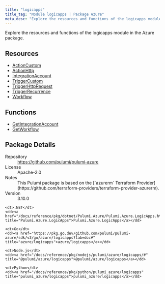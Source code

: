 ```yaml
---
title: "logicapps"
title_tag: "Module logicapps | Package Azure"
meta_desc: "Explore the resources and functions of the logicapps module in the Azure package."
---
```


<!-- WARNING: this file was generated by Pulumi Docs Generator. -->
<!-- Do not edit by hand unless you're certain you know what you are doing! -->

Explore the resources and functions of the logicapps module in the Azure package.

<h2 id="resources">Resources</h2>
<ul class="api">
    <li><a href="actioncustom" title="ActionCustom"><span class="symbol resource"></span>ActionCustom</a></li>
    <li><a href="actionhttp" title="ActionHttp"><span class="symbol resource"></span>ActionHttp</a></li>
    <li><a href="integrationaccount" title="IntegrationAccount"><span class="symbol resource"></span>IntegrationAccount</a></li>
    <li><a href="triggercustom" title="TriggerCustom"><span class="symbol resource"></span>TriggerCustom</a></li>
    <li><a href="triggerhttprequest" title="TriggerHttpRequest"><span class="symbol resource"></span>TriggerHttpRequest</a></li>
    <li><a href="triggerrecurrence" title="TriggerRecurrence"><span class="symbol resource"></span>TriggerRecurrence</a></li>
    <li><a href="workflow" title="Workflow"><span class="symbol resource"></span>Workflow</a></li>
</ul>

<h2 id="functions">Functions</h2>
<ul class="api">
    <li><a href="getintegrationaccount" title="GetIntegrationAccount"><span class="symbol function"></span>GetIntegrationAccount</a></li>
    <li><a href="getworkflow" title="GetWorkflow"><span class="symbol function"></span>GetWorkflow</a></li>
</ul>

<h2 id="package-details">Package Details</h2>
<dl class="package-details">
	<dt>Repository</dt>
	<dd><a href="https://github.com/pulumi/pulumi-azure">https://github.com/pulumi/pulumi-azure</a></dd>
	<dt>License</dt>
	<dd>Apache-2.0</dd>
	<dt>Notes</dt>
	<dd>This Pulumi package is based on the [`azurerm` Terraform Provider](https://github.com/terraform-providers/terraform-provider-azurerm).</dd>
	<dt>Version</dt>
	<dd>3.10.0</dd>
</dl>



<dl class="tabular">

    <dt>.NET</dt>
    <dd><a href="/docs/reference/pkg/dotnet/Pulumi.Azure/Pulumi.Azure.LogicApps.html" title="Pulumi.Azure.LogicApps">Pulumi.Azure.LogicApps</a></dd>

    <dt>Go</dt>
    <dd><a href="https://pkg.go.dev/github.com/pulumi/pulumi-azure/sdk/v3/go/azure/logicapps?tab=doc#" title="azure/logicapps">azure/logicapps</a></dd>

    <dt>Node.js</dt>
    <dd><a href="/docs/reference/pkg/nodejs/pulumi/azure/logicapps/#" title="@pulumi/azure/logicapps">@pulumi/azure/logicapps</a></dd>

    <dt>Python</dt>
    <dd><a href="/docs/reference/pkg/python/pulumi_azure/logicapps" title="pulumi_azure/logicapps">pulumi_azure/logicapps</a></dd>

</dl>

